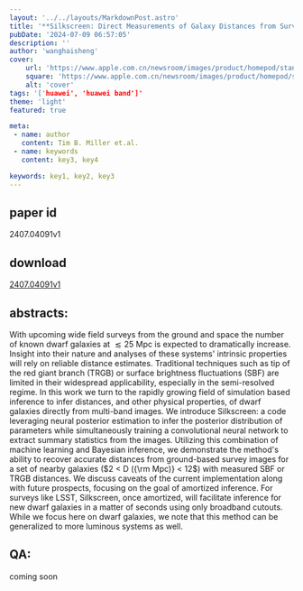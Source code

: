 ```yaml
---
layout: '../../layouts/MarkdownPost.astro'
title: '**Silkscreen: Direct Measurements of Galaxy Distances from Survey Image Cutouts**'
pubDate: '2024-07-09 06:57:05'
description: ''
author: 'wanghaisheng'
cover:
    url: 'https://www.apple.com.cn/newsroom/images/product/homepod/standard/Apple-HomePod-hero-230118_big.jpg.large_2x.jpg'
    square: 'https://www.apple.com.cn/newsroom/images/product/homepod/standard/Apple-HomePod-hero-230118_big.jpg.large_2x.jpg'
    alt: 'cover'
tags: '['huawei', 'huawei band']' 
theme: 'light'
featured: true

meta:
 - name: author
   content: Tim B. Miller et.al.
 - name: keywords
   content: key3, key4

keywords: key1, key2, key3
---
```


## paper id
2407.04091v1
## download
[2407.04091v1](http://arxiv.org/abs/2407.04091v1)
## abstracts:
With upcoming wide field surveys from the ground and space the number of known dwarf galaxies at $\lesssim 25$ Mpc is expected to dramatically increase. Insight into their nature and analyses of these systems' intrinsic properties will rely on reliable distance estimates. Traditional techniques such as tip of the red giant branch (TRGB) or surface brightness fluctuations (SBF) are limited in their widespread applicability, especially in the semi-resolved regime. In this work we turn to the rapidly growing field of simulation based inference to infer distances, and other physical properties, of dwarf galaxies directly from multi-band images. We introduce Silkscreen: a code leveraging neural posterior estimation to infer the posterior distribution of parameters while simultaneously training a convolutional neural network to extract summary statistics from the images. Utilizing this combination of machine learning and Bayesian inference, we demonstrate the method's ability to recover accurate distances from ground-based survey images for a set of nearby galaxies ($2 < D ({\rm Mpc)} < 12$) with measured SBF or TRGB distances. We discuss caveats of the current implementation along with future prospects, focusing on the goal of amortized inference. For surveys like LSST, Silkscreen, once amortized, will facilitate inference for new dwarf galaxies in a matter of seconds using only broadband cutouts. While we focus here on dwarf galaxies, we note that this method can be generalized to more luminous systems as well.
## QA:
coming soon
